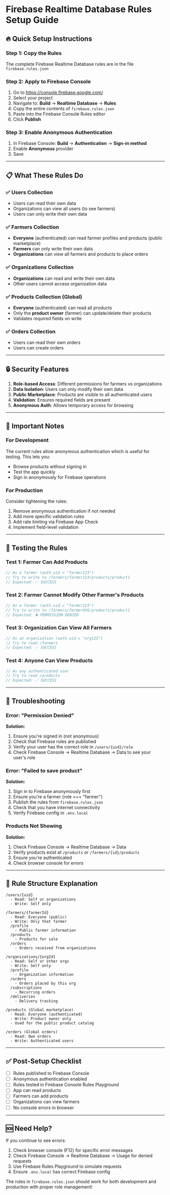 # Firebase Realtime Database Rules Setup Guide

## 🔥 Quick Setup Instructions

### Step 1: Copy the Rules
The complete Firebase Realtime Database rules are in the file `firebase.rules.json`

### Step 2: Apply to Firebase Console
1. Go to https://console.firebase.google.com/
2. Select your project
3. Navigate to: **Build** → **Realtime Database** → **Rules**
4. Copy the entire contents of `firebase.rules.json`
5. Paste into the Firebase Console Rules editor
6. Click **Publish**

### Step 3: Enable Anonymous Authentication
1. In Firebase Console: **Build** → **Authentication** → **Sign-in method**
2. Enable **Anonymous** provider
3. Save

---

## 📋 What These Rules Do

### ✅ Users Collection
- Users can read their own data
- Organizations can view all users (to see farmers)
- Users can only write their own data

### ✅ Farmers Collection
- **Everyone** (authenticated) can read farmer profiles and products (public marketplace)
- **Farmers** can only write their own data
- **Organizations** can view all farmers and products to place orders

### ✅ Organizations Collection
- **Organizations** can read and write their own data
- Other users cannot access organization data

### ✅ Products Collection (Global)
- **Everyone** (authenticated) can read all products
- Only the **product owner** (farmer) can update/delete their products
- Validates required fields on write

### ✅ Orders Collection
- Users can read their own orders
- Users can create orders

---

## 🔒 Security Features

1. **Role-based Access**: Different permissions for farmers vs organizations
2. **Data Isolation**: Users can only modify their own data
3. **Public Marketplace**: Products are visible to all authenticated users
4. **Validation**: Ensures required fields are present
5. **Anonymous Auth**: Allows temporary access for browsing

---

## 🚨 Important Notes

### For Development
The current rules allow anonymous authentication which is useful for testing. This lets you:
- Browse products without signing in
- Test the app quickly
- Sign in anonymously for Firebase operations

### For Production
Consider tightening the rules:
1. Remove anonymous authentication if not needed
2. Add more specific validation rules
3. Add rate limiting via Firebase App Check
4. Implement field-level validation

---

## 🧪 Testing the Rules

### Test 1: Farmer Can Add Products
```javascript
// As a farmer (auth.uid = "farmer123")
// Try to write to /farmers/farmer123/products/product1
// Expected: ✅ SUCCESS
```

### Test 2: Farmer Cannot Modify Other Farmer's Products
```javascript
// As a farmer (auth.uid = "farmer123")
// Try to write to /farmers/farmer456/products/product1
// Expected: ❌ PERMISSION DENIED
```

### Test 3: Organization Can View All Farmers
```javascript
// As an organization (auth.uid = "org123")
// Try to read /farmers
// Expected: ✅ SUCCESS
```

### Test 4: Anyone Can View Products
```javascript
// As any authenticated user
// Try to read /products
// Expected: ✅ SUCCESS
```

---

## 🔧 Troubleshooting

### Error: "Permission Denied"
**Solution:**
1. Ensure you're signed in (not anonymous)
2. Check that Firebase rules are published
3. Verify your user has the correct role in `/users/{uid}/role`
4. Check Firebase Console → Realtime Database → Data to see your user's role

### Error: "Failed to save product"
**Solution:**
1. Sign in to Firebase anonymously first
2. Ensure you're a farmer (role === "farmer")
3. Publish the rules from `firebase.rules.json`
4. Check that you have internet connectivity
5. Verify Firebase config in `.env.local`

### Products Not Showing
**Solution:**
1. Check Firebase Console → Realtime Database → Data
2. Verify products exist at `/products` or `/farmers/{id}/products`
3. Ensure you're authenticated
4. Check browser console for errors

---

## 📖 Rule Structure Explanation

```
/users/{uid}
  - Read: Self or organizations
  - Write: Self only

/farmers/{farmerId}
  - Read: Everyone (public)
  - Write: Only that farmer
  /profile
    - Public farmer information
  /products
    - Products for sale
  /orders
    - Orders received from organizations

/organizations/{orgId}
  - Read: Self or other orgs
  - Write: Self only
  /profile
    - Organization information
  /orders
    - Orders placed by this org
  /subscriptions
    - Recurring orders
  /deliveries
    - Delivery tracking

/products (Global marketplace)
  - Read: Everyone (authenticated)
  - Write: Product owner only
  - Used for the public product catalog

/orders (Global orders)
  - Read: Own orders
  - Write: Authenticated users
```

---

## ✅ Post-Setup Checklist

- [ ] Rules published to Firebase Console
- [ ] Anonymous authentication enabled
- [ ] Rules tested in Firebase Console Rules Playground
- [ ] App can read products
- [ ] Farmers can add products
- [ ] Organizations can view farmers
- [ ] No console errors in browser

---

## 🆘 Need Help?

If you continue to see errors:
1. Check browser console (F12) for specific error messages
2. Check Firebase Console → Realtime Database → Usage for denied requests
3. Use Firebase Rules Playground to simulate requests
4. Ensure `.env.local` has correct Firebase config

The rules in `firebase.rules.json` should work for both development and production with proper role management!
